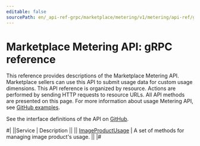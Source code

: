 ```yaml
---
editable: false
sourcePath: en/_api-ref-grpc/marketplace/metering/v1/metering/api-ref/grpc/index.md
---
```


# Marketplace Metering API: gRPC reference

This reference provides descriptions of the Marketplace Metering API.
Marketplace sellers can use this API to submit usage data for custom usage dimensions.
This API reference is organized by resource. Actions are performed by sending HTTP requests to resource URLs. All API methods are presented on this page. For more information about usage Metering API, see [GitHub examples](https://github.com/yandex-cloud/python-sdk/tree/master/examples/marketplace/metering-api).

See the interface definitions of the API on [GitHub](https://github.com/yandex-cloud/cloudapi).

#|
||Service | Description ||
|| [ImageProductUsage](ImageProductUsage/index.md) | A set of methods for managing image product's usage. ||
|#